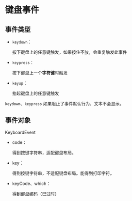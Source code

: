 # 键盘事件

## 事件类型

- `keydown`：

  按下键盘上的任意键触发，如果按住不放，会重复触发此事件

- `keypress`：

  按下键盘上一个**字符键**时触发

- `keyup`：

  抬起键盘上的任意键触发

`keydown`、`keypress` 如果阻止了事件默认行为，文本不会显示。

## 事件对象

KeyboardEvent

- code：

  得到按键字符串，适配键盘布局。

- key：

  得到按键字符串，不适配键盘布局。能得到打印字符。

- keyCode、which：

  得到键盘编码（已过时）
